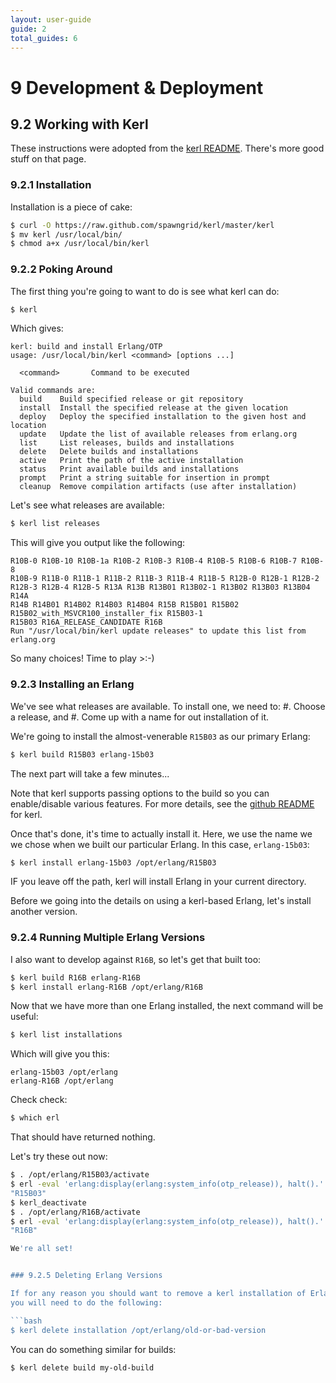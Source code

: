 ```yaml
---
layout: user-guide
guide: 2
total_guides: 6
---
```

# 9 Development & Deployment


## 9.2 Working with Kerl

These instructions were adopted from the
<a href="https://github.com/spawngrid/kerl">kerl README</a>.
There's more good stuff on that page.


### 9.2.1 Installation

Installation is a piece of cake:

```bash
$ curl -O https://raw.github.com/spawngrid/kerl/master/kerl
$ mv kerl /usr/local/bin/
$ chmod a+x /usr/local/bin/kerl
```

### 9.2.2 Poking Around

The first thing you're going to want to do is see what kerl can do:

```bash
$ kerl
```

Which gives:

```text
kerl: build and install Erlang/OTP
usage: /usr/local/bin/kerl <command> [options ...]

  <command>       Command to be executed

Valid commands are:
  build    Build specified release or git repository
  install  Install the specified release at the given location
  deploy   Deploy the specified installation to the given host and location
  update   Update the list of available releases from erlang.org
  list     List releases, builds and installations
  delete   Delete builds and installations
  active   Print the path of the active installation
  status   Print available builds and installations
  prompt   Print a string suitable for insertion in prompt
  cleanup  Remove compilation artifacts (use after installation)
```

Let's see what releases are available:

```bash
$ kerl list releases
```

This will give you output like the following:

```text
R10B-0 R10B-10 R10B-1a R10B-2 R10B-3 R10B-4 R10B-5 R10B-6 R10B-7 R10B-8
R10B-9 R11B-0 R11B-1 R11B-2 R11B-3 R11B-4 R11B-5 R12B-0 R12B-1 R12B-2
R12B-3 R12B-4 R12B-5 R13A R13B R13B01 R13B02-1 R13B02 R13B03 R13B04 R14A
R14B R14B01 R14B02 R14B03 R14B04 R15B R15B01 R15B02
R15B02_with_MSVCR100_installer_fix R15B03-1
R15B03 R16A_RELEASE_CANDIDATE R16B
Run "/usr/local/bin/kerl update releases" to update this list from erlang.org
```

So many choices! Time to play >:-)


### 9.2.3 Installing an Erlang

We've see what releases are available. To install one, we need to:
#. Choose a release, and
#. Come up with a name for out installation of it.

We're going to install the almost-venerable ``R15B03`` as our primary Erlang:

```bash
$ kerl build R15B03 erlang-15b03
```

The next part will take a few minutes...

Note that kerl supports passing options to the build so you can enable/disable
various features. For more details, see the
<a href="https://github.com/spawngrid/kerl">github README</a> for kerl.

Once that's done, it's time to actually install it. Here, we use the name we
we chose when we built our particular Erlang. In this case, ``erlang-15b03``:

```bash
$ kerl install erlang-15b03 /opt/erlang/R15B03
```

IF you leave off the path, kerl will install Erlang in your current directory.

Before we going into the details on using a kerl-based Erlang, let's install
another version.


### 9.2.4 Running Multiple Erlang Versions

I also want to develop against ``R16B``, so let's get that built too:

```bash
$ kerl build R16B erlang-R16B
$ kerl install erlang-R16B /opt/erlang/R16B
```

Now that we have more than one Erlang installed, the next command will be
useful:

```bash
$ kerl list installations
```
Which will give you this:
```
erlang-15b03 /opt/erlang
erlang-R16B /opt/erlang
```

Check check:

```bash
$ which erl
```

That should have returned nothing.

Let's try these out now:
```bash
$ . /opt/erlang/R15B03/activate
$ erl -eval 'erlang:display(erlang:system_info(otp_release)), halt().'  -noshell
"R15B03"
$ kerl_deactivate
$ . /opt/erlang/R16B/activate
$ erl -eval 'erlang:display(erlang:system_info(otp_release)), halt().'  -noshell
"R16B"

We're all set!


### 9.2.5 Deleting Erlang Versions

If for any reason you should want to remove a kerl installation of Erlang,
you will need to do the following:

```bash
$ kerl delete installation /opt/erlang/old-or-bad-version
```

You can do something similar for builds:
```bash
$ kerl delete build my-old-build
```



